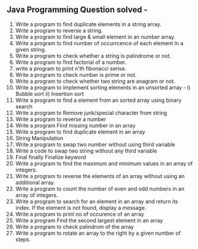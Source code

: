 Java Programming Question solved  - 
---------------------------------
1) Write a program to find duplicate elements in a string array.
2) Write a program to reverse a string.
3) Write a program to find large & small element in an number array.
4) Write a program to find number of occurrcence of each element in a given string.
5) Write a program to check whether a string is palindrome or not.
6) Write a program to find factorial of a number.
7) write a program to print n'th fibonacci serise.
8) Write a program to check number is prime or not. 
9) Write a program to check whether two string are anagram or not.
10) Write a program to implement sorting elements in an unsorted array - i) Bubble sort ii) Insertion sort
11) Write a program to find a element from an sorted array using binary search 
12) Write a program to Remove junk/special character from string 
13) Write a program to reverse a number
14) Write a program Find missing number in an array
15) Write a program to find duplicate element in an array
16) String Manipulation
17) Write a program to swap two number without using third variable 
18) Write a code to swap two string without any third variable
19) Final finally Finalize keyword
20) Write a program to find the maximum and minimum values in an array of integers.
21) Write a program to reverse the elements of an array without using an additional array.
22) Write a program to count the number of even and odd numbers in an array of integers.
23) Write a program to search for an element in an array and return its index. If the element is not found, display a message.
24)	Write a program to print no of occurence of an array
25)	Write a program Find the second largest element in an array
26)	Write a program to check palindrom of the array
27)	Write a program to rotate an array to the right by a given number of steps.